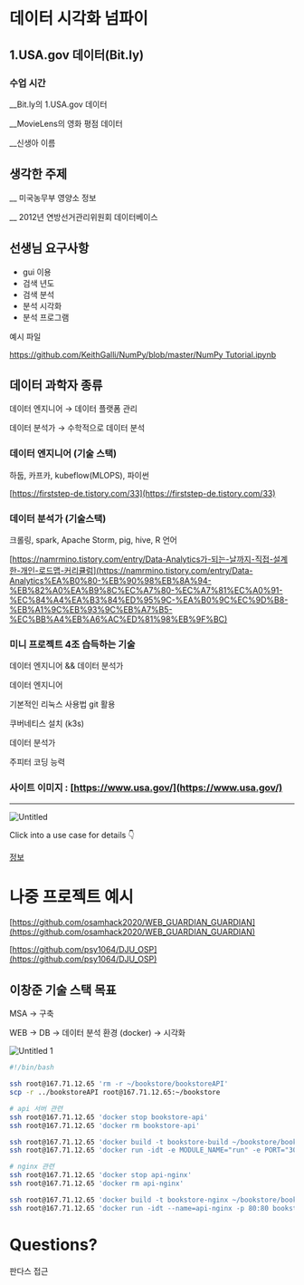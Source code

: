 # 데이터 시각화 넘파이

## 1.USA.gov 데이터(Bit.ly)

### 수업 시간 

__Bit.ly의 1.USA.gov 데이터

__MovieLens의 영화 평점 데이터

__신생아 이름


## 생각한 주제
__ 미국농무부 영양소 정보



__ 2012년 연방선거관리위원회 데이터베이스


## 선생님 요구사항

* gui 이용
* 검색 년도
* 검색 분석
* 분석 시각화
* 분석 프로그램



예시 파일

[https://github.com/KeithGalli/NumPy/blob/master/NumPy Tutorial.ipynb](https://github.com/KeithGalli/NumPy/blob/master/NumPy%20Tutorial.ipynb)

## 데이터 과학자 종류

데이터 엔지니어  → 데이터 플랫폼 관리

데이터 분석가 → 수학적으로 데이터 분석

### 데이터 엔지니어 (기술 스택)

하둡, 카프카, kubeflow(MLOPS), 파이썬

[https://firststep-de.tistory.com/33](https://firststep-de.tistory.com/33)

### 데이터 분석가 (기술스택)

크롤링, spark, Apache Storm, pig, hive,  R 언어

[https://namrmino.tistory.com/entry/Data-Analytics가-되는-날까지-직접-설계한-개인-로드맵-커리큘럼](https://namrmino.tistory.com/entry/Data-Analytics%EA%B0%80-%EB%90%98%EB%8A%94-%EB%82%A0%EA%B9%8C%EC%A7%80-%EC%A7%81%EC%A0%91-%EC%84%A4%EA%B3%84%ED%95%9C-%EA%B0%9C%EC%9D%B8-%EB%A1%9C%EB%93%9C%EB%A7%B5-%EC%BB%A4%EB%A6%AC%ED%81%98%EB%9F%BC)

### 미니 프로젝트 4조 습득하는 기술

데이터 엔지니어 && 데이터 분석가

데이터 엔지니어 

기본적인 리눅스 사용법 git 활용

쿠버네티스 설치 (k3s)

데이터 분석가 

주피터 코딩 능력

### 사이트 이미지 :  [https://www.usa.gov/](https://www.usa.gov/)

---

![Untitled](https://user-images.githubusercontent.com/68671394/131781261-d4e730ae-455a-4408-afe9-1cc2a4746d06.png)


Click into a use case for details 👇

[정보](https://www.notion.so/59d8216ed5d2427abbe884c2b034863a)

# 나중 프로젝트 예시

[https://github.com/osamhack2020/WEB_GUARDIAN_GUARDIAN](https://github.com/osamhack2020/WEB_GUARDIAN_GUARDIAN)

[https://github.com/psy1064/DJU_OSP](https://github.com/psy1064/DJU_OSP)

## 이창준 기술 스택 목표

MSA → 구축

WEB → DB → 데이터 분석 환경 (docker) → 시각화


![Untitled 1](https://user-images.githubusercontent.com/68671394/131781294-27451879-bff4-4c06-a292-61031cdf443b.png)

```bash
#!/bin/bash

ssh root@167.71.12.65 'rm -r ~/bookstore/bookstoreAPI'
scp -r ../bookstoreAPI root@167.71.12.65:~/bookstore

# api 서버 관련
ssh root@167.71.12.65 'docker stop bookstore-api'
ssh root@167.71.12.65 'docker rm bookstore-api'

ssh root@167.71.12.65 'docker build -t bookstore-build ~/bookstore/bookstoreAPI'
ssh root@167.71.12.65 'docker run -idt -e MODULE_NAME="run" -e PORT="3000" -e PRODUCTION="true" -p 3000:3000 --name=bookstore-api bookstore-build'

# nginx 관련
ssh root@167.71.12.65 'docker stop api-nginx'
ssh root@167.71.12.65 'docker rm api-nginx'

ssh root@167.71.12.65 'docker build -t bookstore-nginx ~/bookstore/bookstoreAPI/nginx-reverse-proxy'
ssh root@167.71.12.65 'docker run -idt --name=api-nginx -p 80:80 bookstore-nginx'
```

# Questions?

판다스 접근
